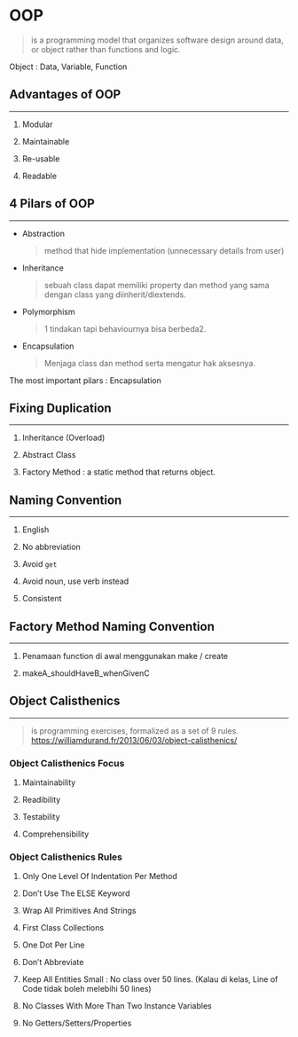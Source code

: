 # OOP
> is a programming model that organizes software design around data, or object rather than functions and logic.

Object : Data, Variable, Function

## Advantages of OOP
---
1. Modular

2. Maintainable
3. Re-usable
4. Readable

## 4 Pilars of OOP
---
- Abstraction
    > method that hide implementation (unnecessary details from user)

- Inheritance
    > sebuah class dapat memiliki property dan method yang sama dengan class yang diinherit/diextends.
- Polymorphism
    > 1 tindakan tapi behaviournya bisa berbeda2.
- Encapsulation
    > Menjaga class dan method serta mengatur hak aksesnya.

The most important pilars : Encapsulation

## Fixing Duplication
---
1. Inheritance (Overload)

2. Abstract Class
3. Factory Method : a static method that returns object. 

## Naming Convention
---
1. English

2. No abbreviation
3. Avoid `get`
4. Avoid noun, use verb instead
5. Consistent

## Factory Method Naming Convention
---
1. Penamaan function di awal menggunakan make / create

2. makeA_shouldHaveB_whenGivenC

## Object Calisthenics
---
> is programming exercises, formalized as a set of 9 rules.
https://williamdurand.fr/2013/06/03/object-calisthenics/

### Object Calisthenics Focus
1. Maintainability

2. Readibility
3. Testability
4. Comprehensibility

### Object Calisthenics Rules
1. Only One Level Of Indentation Per Method

2. Don’t Use The ELSE Keyword
3. Wrap All Primitives And Strings
4. First Class Collections
5. One Dot Per Line
6. Don’t Abbreviate
7. Keep All Entities Small : No class over 50 lines. (Kalau di kelas, Line of Code tidak boleh melebihi 50 lines)
8. No Classes With More Than Two Instance Variables
9. No Getters/Setters/Properties
